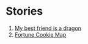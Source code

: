# Stories
1. [My best friend is a dragon](my-best-friend-is-a-dragon-example.md)
2. [Fortune Cookie Map](fortune-cookie-17.md)